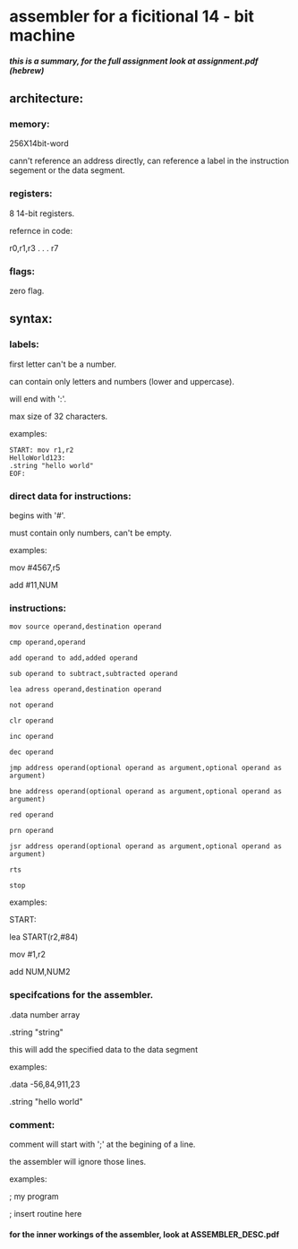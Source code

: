 # assembler for a ficitional 14 - bit machine
 ##### this is a summary, for the full assignment look at assignment.pdf (hebrew)

## architecture:

### memory:
256X14bit-word

cann't reference an address directly, can reference a label in the instruction segement or the data segment.

### registers:
8 14-bit registers.

refernce in code:

r0,r1,r3 . . .  r7

### flags:
zero flag.

## syntax:

### labels:
first letter can't be a number.

can contain only letters and numbers (lower and uppercase).

will end with ':'.

max size of 32 characters.

examples:
```
START: mov r1,r2
HelloWorld123:
.string "hello world"
EOF:
```
### direct data for instructions:

begins with '#'.

must contain only numbers, can't be empty.

examples:

mov #4567,r5

add #11,NUM



### instructions:
```
mov source operand,destination operand

cmp operand,operand

add operand to add,added operand

sub operand to subtract,subtracted operand

lea adress operand,destination operand

not operand

clr operand

inc operand

dec operand

jmp address operand(optional operand as argument,optional operand as argument)

bne address operand(optional operand as argument,optional operand as argument)

red operand

prn operand

jsr address operand(optional operand as argument,optional operand as argument)

rts

stop
```

examples:

START:

lea START(r2,#84)

mov #1,r2

add NUM,NUM2


### specifcations for the assembler.

.data number array

.string "string"

this will add the specified data to the data segment

examples:
 
.data -56,84,911,23
 
.string "hello world"
 
 ### comment:
 comment will start with ';' at the begining of a line.
 
 the assembler will ignore those lines.
 
 examples:
 
 ; my program
 
 ; insert routine here
 
 
 #### for the inner workings of the assembler, look at ASSEMBLER_DESC.pdf
 
